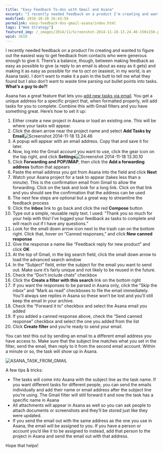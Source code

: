 ```yaml
---
title: "Easy Feedback To-dos with Gmail and Asana"
excerpt: "I recently needed feedback on a product I'm creating and wanted to figure out the easiest way to get feedback from contacts who were generous enough to give it. Maybe this will work for you too."
modified: 2016-10-20 16:43:59
permalink: easy-feedback-dos-gmail-asana/index.html
tags: ["Web Strategy"]
featured_img: /_images/2014/11/Screenshot-2014-11-18-13.24.46-150x150.png
wpid: 3610
---
```



I recently needed feedback on a product I’m creating and wanted to figure out the easiest way to get feedback from contacts who were generous enough to give it. There’s a balance, though, between making feedback as easy as possible to give (a reply to an email is about as easy as it gets) and making it as easy as possible for me to *act on* (easiest, in my world, is an Asana task). I don’t want to make it a pain in the butt to tell me what they found but I also don’t want to waste time parsing out bullet points into tasks. **What’s a guy to do?!**

Asana has a great feature that lets you [add new tasks via email](https://asana.com/guide/help/email/email-to-asana). You get a unique address for a specific project that, when formatted properly, will add tasks for you to complete. Combine this with Gmail filters and you have something great. Here’s how to set it up:

1. Either create a new project in Asana or load an existing one. This will be where your tasks will appear.
2. Click the down arrow near the project name and select ****Add Tasks by Email****![Screenshot 2014-11-18 13.24.46](/_images/2014/11/Screenshot-2014-11-18-13.24.46.png)
3. A popup will appear with an email address. Copy that and save it for later.
4. Now, log into the Gmail account you want to use, click the gear icon on the top right, and click ****Settings****![Screenshot 2014-11-18 13.30.10](/_images/2014/11/Screenshot-2014-11-18-13.30.10.png)
5. Click **Forwarding and POP/IMAP**, then click the **Add a forwarding address** button that appears
6. Paste the email address you got from Asana into the field and click **Next**
7. Watch your Asana project for a task to appear (takes less than a minute). This is the confirmation email from Gmail to allow the forwarding. Click on the task and look for a long link. Click on that link and you should see the confirmation that the address can be used
8. The next few steps are optional but a great way to streamline the feedback process
  1. Click the **Inbox** link to go back and click the red **Compose** button
  2. Type out a simple, reusable reply text. I used: “Thank you so much for your help with this! I’ve logged your feedback as tasks to complete and will reach out if I have any questions.”
  3. Look for the small down arrow icon next to the trash can on the bottom right. Click that, hover on “Canned responses,” and click **New canned response**
  4. Give the response a name like “Feedback reply for new product” and click **OK**
9. At the top of Gmail, in the big search field, click the small down arrow to load the advanced search window
10. In the “Subject” field, enter the subject for the email you want to send out. Make sure it’s fairly unique and not likely to be reused in the future.
11. Check the “Don’t include chats” checkbox
12. Click the **Create a filter with this search** link on the bottom right
13. If you want the responses to be parsed in Asana only, click the “Skip the inbox” and “Mark as read” checkboxes to file the email immediately. You’ll always see replies in Asana so these won’t be lost and you’ll still keep the email in your archive.
14. Check the “Forward it to” checkbox and select the Asana email you added
15. If you added a canned response above, check the “Send canned response” checkbox and select the one you added from the list
16. Click **Create filter** and you’re ready to send your email.

You can test this out by sending an email to a different email address you have access to. Make sure that the subject line matches what you set in the filter, send the email, then reply to it from the second email account. Within a minute or so, the task will show up in Asana.

![ASANA_TASK_FROM_GMAIL](/_images/2014/11/ASANA_TASK_FROM_GMAIL.png)

A few tips &amp; tricks:

- The tasks will come into Asana with the subject line as the task name. If you want different tasks for different people, you can send the emails individually and add their name or email address after the subject line you’re using. The Gmail filter will still forward it and now the task has a specific name in Asana
- All attachments will appear in Asana as well so you can ask people to attach documents or screenshots and they’ll be stored just like they were updated.
- If you send the email out with the same address as the one you use in Asana, the email will be assigned to you. If you have a person or account you’d like it to be assigned to instead, add that person to the project in Asana and send the email out with that address.

Hope that helps!
